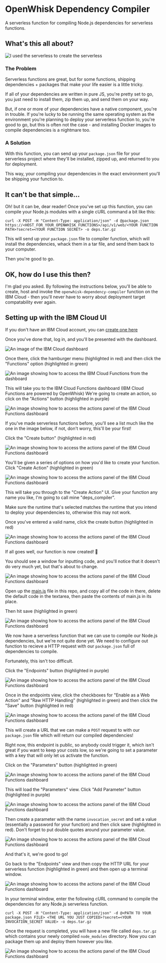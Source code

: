 # OpenWhisk Dependency Compiler
A serverless function for compiling Node.js dependencies for serverless functions.

## What's this all about?

![I used the serverless to create the serverless](resources/create_the_serverless.jpg "Thanos did nothing wrong")

### The Problem

Serverless functions are great, but for some functions, shipping dependencies + packages that make your life easier is a little tricky. 

If all of your dependencies are written in pure JS, you're pretty set to go, you just need to install them, zip them up, and send them on your way. 

But, if one or more of your dependencies have a native component, you're in trouble. If you're lucky to be running the same operating system as the environment you're planning to deploy your serverless function to, you're good to go, but this is often not the case - and installing Docker images to compile dependencies is a nightmare too.

### A Solution

With this function, you can send up your `package.json` file for your serverless project where they'll be installed, zipped up, and returned to you for deployment.

This way, your compiling your dependencies in the exact environment you'll be shipping your function to.

## It can't be that simple...

Oh! but it can be, dear reader! Once you've set up this function, you can compile your Node.js modules with a single cURL command a bit like this:

```
curl -X POST -H "Content-Type: application/json" -d @package.json https://<HOST_FOR_YOUR_OPENWHISK_FUNCTIONS>/api/v1/web/<YOUR FUNCTION PATH>?secret=<YOUR FUNCTION SECRET> -o deps.tar.gz
```

This will send up your `package.json` file to compiler function, which will install the dependencies, whack them in a tar file, and send them back to your computer.

Then you're good to go.

## OK, how do I use this then?

I'm glad you asked. By following the instructions below, you'll be able to create, host and invoke the `openwhisk-dependency-compiler` function on the IBM Cloud - then you'll never have to worry about deployment target compatability ever again.

## Setting up with the IBM Cloud UI

If you don't have an IBM Cloud account, you can [create one here](https://cloud.ibm.com/registration)

Once you've done that, log in, and you'll be presented with the dashboard.

![An image of the IBM Cloud dashboard](resources/ibm_cloud_dashboard.png "IBM Cloud Dashboard")

Once there, click the hamburger menu (highlighted in red) and then click the "Functions" option (highlighted in green)

![An image showing how to access the IBM Cloud Functions from the dashboard](resources/ibm_cloud_dashboard_functions.png "IBM Cloud Functons")

This will take you to the IBM Cloud Functions dashboard (IBM Cloud Functions are powered by OpenWhisk) We're going to create an action, so click on the "Actions" button (highlighted in purple)

![An image showing how to access the actions panel of the IBM Cloud Functions dashboard](resources/ibm_cloud_functions_actions.png "Accessing the actions")

If you've made serverless functions before, you'll see a list much like the one in the image below, if not, don't worry, this'll be your first!

Click the "Create button" (highlighted in red)

![An image showing how to access the actions panel of the IBM Cloud Functions dashboard](resources/create_function_button.png "Creating the function")

You'll be given a series of options on how you'd like to create your function. Click "Create Action" (highlighted in green)

![An image showing how to access the actions panel of the IBM Cloud Functions dashboard](resources/create_action.png "Creating the function")

This will take you through to the "Create Action" UI. Give your function any name you like, I'm going to call mine "deps_compiler".

Make sure the runtime that's selected matches the runtime that you intend to deploy your dependencies to, otherwise this may not work.

Once you've entered a valid name, click the create button (highlighted in red)

![An image showing how to access the actions panel of the IBM Cloud Functions dashboard](resources/create_action_with_settings.png "Creating the function")

If all goes well, our function is now created! 🎉

You should see a window for inputting code, and you'll notice that it doesn't do very much yet, but that's about to change.

![An image showing how to access the actions panel of the IBM Cloud Functions dashboard](resources/hello_world.png "The Hello, world serverless function")

Open up the [main.js](main.js) file in this repo, and copy all of the code in there, delete the default code in the textarea, then paste the contents of main.js in its place. 

Then hit save (highlighted in green)

![An image showing how to access the actions panel of the IBM Cloud Functions dashboard](resources/save_main_js.png "Save the code for our new function")

We now have a serverless function that we can use to compile our Node.js dependencies, but we're not quite done yet. We need to configure out function to recieve a HTTP request with our `package.json` full of dependencies to compile.

Fortunately, this isn't too difficult.

Click the "Endpoints" button (highlighted in purple)

![An image showing how to access the actions panel of the IBM Cloud Functions dashboard](resources/endpoints.png "Click the Endpoints button")

Once in the endpoints view, click the checkboxes for "Enable as a Web Action" and "Raw HTTP Handling" (highlighted in green) and then click the "Save" button (highlighted in red)

![An image showing how to access the actions panel of the IBM Cloud Functions dashboard](resources/enable_web_actions.png "Enable web actions + Raw HTTP handling")

This will create a URL that we can make a `POST` request to with our `package.json` file which will return our compiled dependencies!

Right now, this endpoint is public, so anybody could trigger it, which isn't great if you want to keep your costs low, so we're going to set a parameter with a key that will only let us activate the function.

Click on the "Parameters" button (highlighted in green)

![An image showing how to access the actions panel of the IBM Cloud Functions dashboard](resources/parameters.png "Click on the Parameters button")

This will load the "Parameters" view. Click "Add Parameter" button (highlighted in purple)

![An image showing how to access the actions panel of the IBM Cloud Functions dashboard](resources/add_parameter.png "Add a parameter")

Then create a parameter with the name `invocation_secret` and set a value (essentially a password for your function) and then click save (highlighted in red). Don't forget to put double quotes around your parameter value.

![An image showing how to access the actions panel of the IBM Cloud Functions dashboard](resources/safe_password.png "Create an invocation secret")

And that's it, we're good to go!

Go back to the "Endpoints" view and then copy the HTTP URL for your serverless function (highlighted in green) and then open up a terminal window.

![An image showing how to access the actions panel of the IBM Cloud Functions dashboard](resources/public_url.png "Copy your public URL")

In your terminal window, enter the following cURL command to compile the dependencies for any Node.js serverless function.

`curl -X POST -H "Content-Type: application/json" -d @<PATH TO YOUR package.json FILE> <THE URL YOU JUST COPIED>?secret=<YOUR INVOCATION_SECRET VALUE> -o deps.tar.gz`

Once the request is completed, you will have a new file called `deps.tar.gz` which contains your newly compiled `node_modules` directory. Now you can package them up and deploy them however you like.

![An image showing how to access the actions panel of the IBM Cloud Functions dashboard](resources/great_success.png "Great success!")